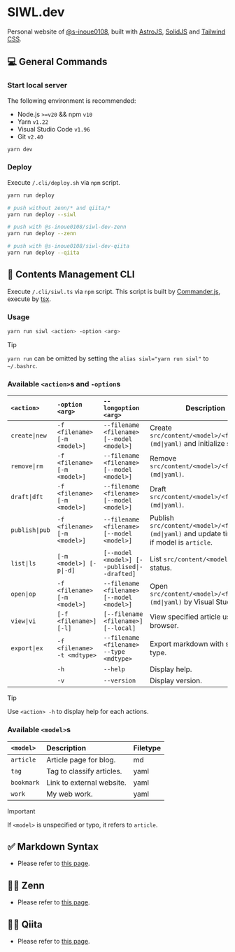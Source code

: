 # SIWL.dev

Personal website of [@s-inoue0108](https://github.com/s-inoue0108), built with [AstroJS](https://astro.build/), [SolidJS](https://solidjs.com) and [Tailwind CSS](https://tailwindcss.com).

## 💻 General Commands

### Start local server

The following environment is recommended:

- Node.js `>=v20` && npm `v10`
- Yarn `v1.22`
- Visual Studio Code `v1.96`
- Git `v2.40`

```bash
yarn dev
```

### Deploy

Execute `/.cli/deploy.sh` via `npm` script.

```bash
yarn run deploy

# push without zenn/* and qiita/*
yarn run deploy --siwl

# push with @s-inoue0108/siwl-dev-zenn
yarn run deploy --zenn

# push with @s-inoue0108/siwl-dev-qiita
yarn run deploy --qiita
```

## 📂 Contents Management CLI

Execute `/.cli/siwl.ts` via `npm` script. This script is built by [Commander.js](https://github.com/tj/commander.js), execute by [tsx](https://github.com/privatenumber/tsx).

### Usage

```bash
yarn run siwl <action> -option <arg>
```

> [!TIP]
> `yarn run` can be omitted by setting the `alias siwl="yarn run siwl"` to `~/.bashrc`.

### Available `<action>`s and `-option`s

| `<action>`     | `-option <arg>`              | `--longoption <arg>`                        | Description                                                                                     |
| :------------- | :--------------------------- | :------------------------------------------ | ----------------------------------------------------------------------------------------------- |
| `create\|new`  | `-f <filename> [-m <model>]` | `--filename <filename> [--model <model>]`   | Create `src/content/<model>/<filename>.(md\|yaml)` and initialize schema.                       |
| `remove\|rm`   | `-f <filename> [-m <model>]` | `--filename <filename> [--model <model>]`   | Remove `src/content/<model>/<filename>.(md\|yaml)`.                                             |
| `draft\|dft`   | `-f <filename> [-m <model>]` | `--filename <filename> [--model <model>]`   | Draft `src/content/<model>/<filename>.(md\|yaml)`.                                              |
| `publish\|pub` | `-f <filename> [-m <model>]` | `--filename <filename> [--model <model>]`   | Publish `src/content/<model>/<filename>.(md\|yaml)` and update timestamp if model is `article`. |
| `list\|ls`     | `[-m <model>] [-p\|-d]`      | `[--model <model>] [--publised\|--drafted]` | List `src/content/<model>/` with status.                                                        |
| `open\|op`     | `-f <filename> [-m <model>]` | `--filename <filename> [--model <model>]`   | Open `src/content/<model>/<filename>.(md\|yaml)` by Visual Studio Code.                         |
| `view\|vi`     | `[-f <filename>] [-l]`       | `[--filename <filename>] [--local]`         | View specified article using browser.                                                           |
| `export\|ex`   | `-f <filename> -t <mdtype>`  | `--filename <filename> --type <mdtype>`     | Export markdown with specified type.                                                            |
|                | `-h`                         | `--help`                                    | Display help.                                                                                   |
|                | `-v`                         | `--version`                                 | Display version.                                                                                |

> [!TIP]
> Use `<action> -h` to display help for each actions.

### Available `<model>`s

| `<model>`  | Description               | Filetype |
| :--------- | :------------------------ | :------- |
| `article`  | Article page for blog.    | md       |
| `tag`      | Tag to classify articles. | yaml     |
| `bookmark` | Link to external website. | yaml     |
| `work`     | My web work.              | yaml     |

> [!IMPORTANT]
> If `<model>` is unspecified or typo, it refers to `article`.

## ✅ Markdown Syntax

- Please refer to [this page](https://siwl.dev/blog/articles/markdown-syntax-guide).

## 🧑‍💻 Zenn

- Please refer to [this page](https://github.com/s-inoue0108/siwl-dev-zenn).

## 🧑‍💻 Qiita

- Please refer to [this page](https://github.com/s-inoue0108/siwl-dev-qiita).